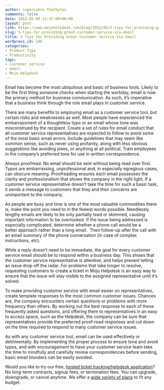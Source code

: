 ```yaml
---
author: supercobra thatbytes
comments: false
date: 2012-05-09 12:37:00+00:00
layout: post
link: https://www.mojohelpdesk.com/blog/2012/05/5-tips-for-providing-great-customer-service-via-email/
slug: 5-tips-for-providing-great-customer-service-via-email
title: 5 Tips for Providing Great Customer Service Via Email
wordpress_id: 148
categories:
- Product Tips
- Productivity
tags:
- customer service
- email
- Mojo Helpdesk
---
```



Email has become the most ubiquitous and basic of business tools. Likely to be the first thing someone checks when starting the workday, email is now the primary method for business communication. As such, it’s imperative that a business think through the role email plays in customer service.

There are many benefits to employing email as a customer service tool, but certain risks and weaknesses as well. Most people have experienced the embarrassment of a thoughtless typo or an email whose tone was misconstrued by the recipient. Create a set of rules for email conduct that all customer service representatives are expected to follow to avoid some of the most basic email errors. Include guidelines that may seem like common sense, such as never using profanity, along with less obvious suggestions like avoiding jokes, or anything at all political. Train employees in the company’s preferred tone for use in written correspondence.

Always proofread. No email should be sent without being read over first. Typos are embarrassing, unprofessional and, in especially egregious cases, can obscure meaning. Proofreading ensures each email possesses the clarity and professionalism that shows the company in the right light. If a customer service representative doesn’t take the time for such a basic task, it sends a message to customers that they and their concerns are unimportant to the company.

As people are busy and time is one of the most valuable commodities there is, make the point you need to in the fewest words possible. Needlessly lengthy emails are likely to be only partially read or skimmed, causing important information to be overlooked. If the issue being addressed is especially complicated, determine whether a phone call would be a better approach rather than a long email.  Then follow-up after the call with an email summary of the phone conversation (in case of complex instructions, etc).

While a reply doesn’t need to be immediate, the goal for every customer service email should be to respond within a business day. This shows that the customer service representative is attentive, and helps prevent letting an issue drop off the radar. For problems that take longer to resolve, requesting customers to create a ticket in Mojo Helpdesk is an easy way to ensure that the issue will stay visible to the assigned representative until it’s solved.

To make providing customer service with email easier on representatives, create template responses to the most common customer issues. Chances are, the company encounters certain questions or problems with more frequency than others. By working out the best response to each of these frequently asked questions, and offering them to representatives in an easy to access space, such as the Helpdesk, the company can be sure that representatives provide the preferred proof-read responses and cut down on the time required to respond to many customer service issues.

As with any customer service tool, email can be used effectively or detrimentally. By implementing the proper process to ensure tone and avoid typos, and with encouragement to have your customer service team take the time to mindfully and carefully review correspondences before sending, basic email blunders can be easily avoided.





Would you like to try our free, [ hosted ticket tracking/helpdesk application](http://www.mojohelpdesk.com/)? No long-term contracts, signup fees, or termination fees. You can upgrade, downgrade, or cancel anytime. We offer a [wide variety of plans](http://signup.mojohelpdesk.com/signup) to fit any budget.



